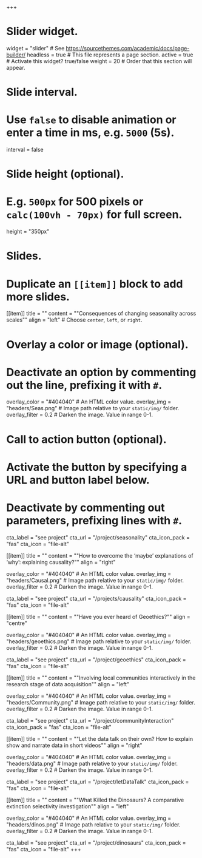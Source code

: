+++
# Slider widget.
widget = "slider"  # See https://sourcethemes.com/academic/docs/page-builder/
headless = true  # This file represents a page section.
active = true  # Activate this widget? true/false
weight = 20  # Order that this section will appear.

# Slide interval.
# Use `false` to disable animation or enter a time in ms, e.g. `5000` (5s).
interval = false

# Slide height (optional).
# E.g. `500px` for 500 pixels or `calc(100vh - 70px)` for full screen.
height = "350px"

# Slides.
# Duplicate an `[[item]]` block to add more slides.
[[item]]
  title = ""
  content = "\"Consequences of changing seasonality across scales\""
  align = "left"  # Choose `center`, `left`, or `right`.

  # Overlay a color or image (optional).
  #   Deactivate an option by commenting out the line, prefixing it with `#`.
  overlay_color = "#404040"  # An HTML color value.
  overlay_img = "headers/Seas.png"  # Image path relative to your `static/img/` folder.
  overlay_filter = 0.2  # Darken the image. Value in range 0-1.

  # Call to action button (optional).
  #   Activate the button by specifying a URL and button label below.
  #   Deactivate by commenting out parameters, prefixing lines with `#`.
  cta_label = "see project"
  cta_url = "/project/seasonality"
  cta_icon_pack = "fas"
  cta_icon = "file-alt"

[[item]]
  title = ""
  content = "\"How to overcome the ‘maybe’ explanations of ‘why’: explaining causality?\""
  align = "right"

  overlay_color = "#404040"  # An HTML color value.
  overlay_img = "headers/Causal.png"  # Image path relative to your `static/img/` folder.
  overlay_filter = 0.2  # Darken the image. Value in range 0-1.
  
  cta_label = "see project"
  cta_url = "/projects/causality"
  cta_icon_pack = "fas"
  cta_icon = "file-alt"
  
  
[[item]]
  title = ""
  content = "\"Have you ever heard of Geoethics?\""
  align = "centre"

  overlay_color = "#404040"  # An HTML color value.
  overlay_img = "headers/geoethics.png"  # Image path relative to your `static/img/` folder.
  overlay_filter = 0.2  # Darken the image. Value in range 0-1.
  
  cta_label = "see project"
  cta_url = "/project/geoethics"
  cta_icon_pack = "fas"
  cta_icon = "file-alt"

[[item]]
  title = ""
  content = "\"Involving local communities interactively in the research stage of data acquisition\""
  align = "left"

  overlay_color = "#404040"  # An HTML color value.
  overlay_img = "headers/Community.png"  # Image path relative to your `static/img/` folder.
  overlay_filter = 0.2  # Darken the image. Value in range 0-1.
  
  cta_label = "see project"
  cta_url = "/project/communityInteraction"
  cta_icon_pack = "fas"
  cta_icon = "file-alt"

[[item]]
  title = ""
  content = "\"Let the data talk on their own? How to explain show and narrate data in short videos\""
  align = "right"

  overlay_color = "#404040"  # An HTML color value.
  overlay_img = "headers/data.png"  # Image path relative to your `static/img/` folder.
  overlay_filter = 0.2  # Darken the image. Value in range 0-1.
  
  cta_label = "see project"
  cta_url = "/project/letDataTalk"
  cta_icon_pack = "fas"
  cta_icon = "file-alt"
  
[[item]]
  title = ""
  content = "\"What Killed the Dinosaurs? A comparative extinction selectivity investigation\""
  align = "left"

  overlay_color = "#404040"  # An HTML color value.
  overlay_img = "headers/dinos.png"  # Image path relative to your `static/img/` folder.
  overlay_filter = 0.2  # Darken the image. Value in range 0-1.
  
  cta_label = "see project"
  cta_url = "/project/dinosaurs"
  cta_icon_pack = "fas"
  cta_icon = "file-alt"
+++